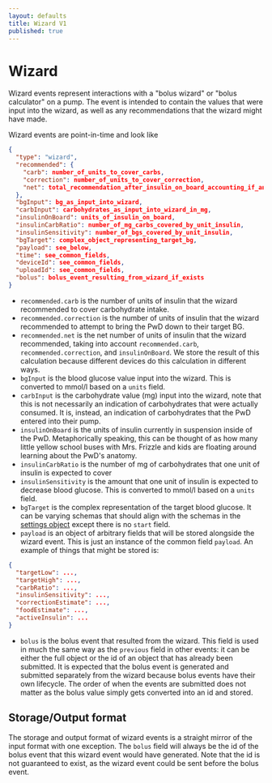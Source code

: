 ```yaml
---
layout: defaults
title: Wizard V1
published: true
---
```

# Wizard

Wizard events represent interactions with a "bolus wizard" or "bolus calculator" on a pump.  The event is intended to contain the values that were input into the wizard, as well as any recommendations that the wizard might have made.

Wizard events are point-in-time and look like

~~~json
{
  "type": "wizard",
  "recommended": {
    "carb": number_of_units_to_cover_carbs,
    "correction": number_of_units_to_cover_correction,
    "net": total_recommendation_after_insulin_on_board_accounting_if_any
  },
  "bgInput": bg_as_input_into_wizard,
  "carbInput": carbohydrates_as_input_into_wizard_in_mg,
  "insulinOnBoard": units_of_insulin_on_board,
  "insulinCarbRatio": number_of_mg_carbs_covered_by_unit_insulin,
  "insulinSensitivity": number_of_bgs_covered_by_unit_insulin,
  "bgTarget": complex_object_representing_target_bg,
  "payload": see_below,
  "time": see_common_fields,
  "deviceId": see_common_fields,
  "uploadId": see_common_fields,
  "bolus": bolus_event_resulting_from_wizard_if_exists
}
~~~

* `recommended.carb` is the number of units of insulin that the wizard recommended to cover carbohydrate intake.
* `recommended.correction` is the number of units of insulin that the wizard recommended to attempt to bring the PwD down to their target BG.
* `recommended.net` is the net number of units of insulin that the wizard recommended, taking into account `recommended.carb`, `recommended.correction`, and `insulinOnBoard`. We store the result of this calculation because different devices do this calculation in different ways.
* `bgInput` is the blood glucose value input into the wizard.  This is converted to mmol/l based on a `units` field.
* `carbInput` is the carbohydrate value (mg) input into the wizard, note that this is not necessarily an indication of carbohydrates that were actually consumed.  It is, instead, an indication of carbohydrates that the PwD entered into their pump.
* `insulinOnBoard` is the units of insulin currently in suspension inside of the PwD.  Metaphorically speaking, this can be thought of as how many little yellow school buses with Mrs. Frizzle and kids are floating around learning about the PwD's anatomy.
* `insulinCarbRatio` is the number of mg of carbohydrates that one unit of insulin is expected to cover
* `insulinSensitivity` is the amount that one unit of insulin is expected to decrease blood glucose.  This is converted to mmol/l based on a `units` field.
* `bgTarget` is the complex representation of the target blood glucose.  It can be  varying schemas that should align with the schemas in the [settings object](../settings) except there is no `start` field.
* `payload` is an object of arbitrary fields that will be stored alongside the wizard event. This is just an instance of the common field `payload`. An example of things that might be stored is:

~~~json
{
  "targetLow": ...,
  "targetHigh": ...,
  "carbRatio": ...,
  "insulinSensitivity": ...,
  "correctionEstimate": ...,
  "foodEstimate": ...,
  "activeInsulin": ...
}
~~~

* `bolus` is the bolus event that resulted from the wizard.  This field is used in much the same way as the `previous` field in other events: it can be either the full object or the id of an object that has already been submitted.  It is expected that the bolus event is generated and submitted separately from the wizard because bolus events have their own lifecycle.  The order of when the events are submitted does not matter as the bolus value simply gets converted into an id and stored.

## Storage/Output format

The storage and output format of wizard events is a straight mirror of the input format with one exception.  The `bolus` field will always be the id of the bolus event that this wizard event would have generated.  Note that the id is not guaranteed to exist, as the wizard event could be sent before the bolus event.
